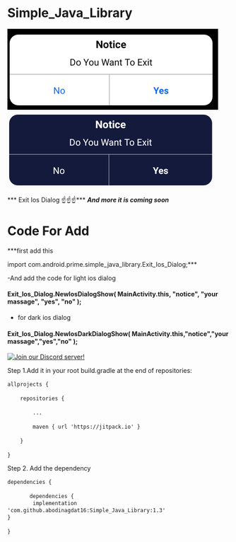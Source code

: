 # Simple_Java_Library

<img src="io1.PNG" />

<img src="io2.PNG" />



*** Exit Ios Dialog ☝☝☝***
***And more it is coming soon***



# Code For Add

***first add this  

  import com.android.prime.simple_java_library.Exit_Ios_Dialog;***

-And add the code for  light ios dialog

 #### Exit_Ios_Dialog.NewIosDialogShow( MainActivity.this, "notice", "your massage", "yes", "no" );

- for dark ios dialog

#### Exit_Ios_Dialog.NewIosDarkDialogShow( MainActivity.this,"notice","your massage","yes","no" );



[![Join our Discord server!](https://invidget.switchblade.xyz/aA6y2TBZzG)](https://discord.gg/aA6y2TBZzG)








Step 1.Add it in your root build.gradle at the end of repositories:

	allprojects {

		repositories {

			...

			maven { url 'https://jitpack.io' }

		}

	}

Step 2. Add the dependency

	dependencies {

	       dependencies {
	        implementation 'com.github.abodinagdat16:Simple_Java_Library:1.3'
	}

	}
